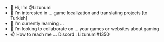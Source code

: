 - 👋 Hi, I’m @Lizunumi
- 👀 I’m interested in ... game localization and translating projects [to Turkish]
- 🌱 I’m currently learning ...
- 💞️ I’m looking to collaborate on ... your games or websites about gaming
- 📫 How to reach me ... Discord : Lizunumi#1350

<!---
Lizunumi/Lizunumi is a ✨ special ✨ repository because its `README.md` (this file) appears on your GitHub profile.
You can click the Preview link to take a look at your changes.
--->
